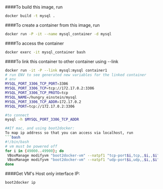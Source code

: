 ####To build this image, run 
```bash
docker build -t mysql .
```
####To create a container from this image, run
```bash
docker run -P -it --name mysql_container -d mysql
```
####To access the container
```bash
docker exerc -it mysql_container bash
```
####To link this container to other container using --link
```bash
docker run -it -P --link mysql:mysql container1
# run ENV to see generated new variables for the linked container
# env
MYSQL_PORT_3306_TCP_PORT=3306
MYSQL_PORT_3306_TCP=tcp://172.17.0.2:3306
MYSQL_PORT_3306_TCP_PROTO=tcp
MYSQL_NAME=/hungry_einstein/mysql
MYSQL_PORT_3306_TCP_ADDR=172.17.0.2
MYSQL_PORT=tcp://172.17.0.2:3306

#to connect
mysql -h $MYSQL_PORT_3306_TCP_ADDR

##If mac, and using boot2docker:
To map ip address so that you can access via localhost, run
```bash
#!/bin/bash
# vm must be powered off
for i in {49000..49900}; do
 VBoxManage modifyvm "boot2docker-vm" --natpf1 "tcp-port$i,tcp,,$i,,$i";
 VBoxManage modifyvm "boot2docker-vm" --natpf1 "udp-port$i,udp,,$i,,$i";
done
```

####Get VM's Host only interface IP:
```bash
boot2docker ip
```

